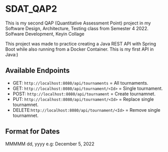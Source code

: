 # SDAT_QAP2
This is my second QAP (Quantitative Assessment Point) project in my Software Design, Architecture, Testing class from Semester 4 2022. 
Solfware Development, Keyin Collage

This project was made to practice creating a Java REST API with Spring Boot while also running from a Docker Container. This is my first API in Java:)

## Available Endpoints
- GET: `http://localhost:8080/api/tournaments` = All tournaments.
- GET: `http://localhost:8080/api/tournament/<Id>` = Single tournament.
- POST: `http://localhost:8080/api/tournament` = Create tournamnet.
- PUT: `http://localhost:8080/api/tournament/<Id>` = Replace single tournamnet.
- DELETE:`http://localhost:8080/api/tournament/<Id>` = Remove single tournamnet.

## Format for Dates
MMMMM dd, yyyy
e.g: December 5, 2022
